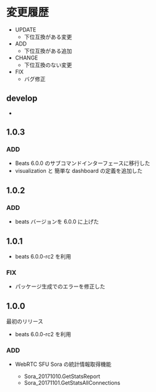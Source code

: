 # 変更履歴

- UPDATE
    - 下位互換がある変更
- ADD
    - 下位互換がある追加
- CHANGE
    - 下位互換のない変更
- FIX
    - バグ修正


## develop

-

## 1.0.3

### ADD

- Beats 6.0.0 のサブコマンドインターフェースに移行した
- visualization と 簡単な dashboard の定義を追加した

## 1.0.2

### ADD

- beats バージョンを 6.0.0 に上げた

## 1.0.1

- beats 6.0.0-rc2 を利用

### FIX

- パッケージ生成でのエラーを修正した

## 1.0.0

最初のリリース

- beats 6.0.0-rc2 を利用

### ADD

- WebRTC SFU Sora の統計情報取得機能

  - Sora_20171010.GetStatsReport
  - Sora_20171101.GetStatsAllConnections
